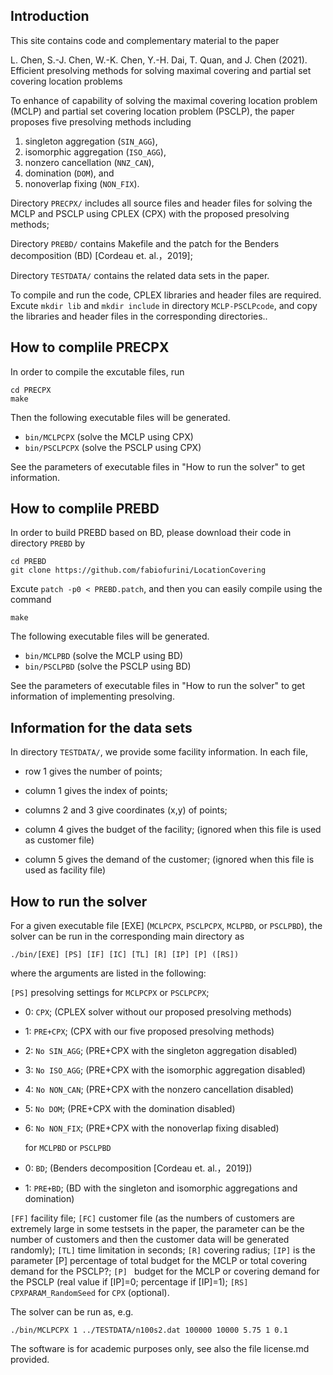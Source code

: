 ## Introduction
This site contains code and complementary material to the paper

L. Chen, S.-J. Chen, W.-K. Chen, Y.-H. Dai, T. Quan, and J. Chen (2021). 
Efficient presolving methods for solving maximal covering and partial set covering location problems

To enhance of capability of solving the maximal covering location problem (MCLP) and 
partial set covering location problem (PSCLP), the paper proposes five presolving methods including

1. singleton aggregation (`SIN_AGG`), 
2. isomorphic aggregation (`ISO_AGG`),
3. nonzero cancellation (`NNZ_CAN`),
4. domination (`DOM`), and
5. nonoverlap fixing (`NON_FIX`).

Directory `PRECPX/` includes all source files and header files for solving the MCLP and PSCLP
using CPLEX (CPX) with the proposed presolving methods;

Directory `PREBD/` contains Makefile and the patch for the Benders decomposition (BD) [Cordeau et. al.，2019];

Directory `TESTDATA/` contains the related data sets in the paper.

To compile and run the code, CPLEX libraries and header files are required. 
Excute `mkdir lib` and `mkdir include` in directory `MCLP-PSCLPcode`, 
and copy the libraries and header files in the corresponding directories..

## How to complile PRECPX

In order to compile the excutable files, run

```
cd PRECPX
make
```

Then the following executable files will be generated.

- `bin/MCLPCPX`   (solve the MCLP using CPX)
- `bin/PSCLPCPX`  (solve the PSCLP using CPX)

See the parameters of executable files in "How to run the solver" to get information.

## How to complile PREBD
In order to build PREBD based on BD, please download their code in directory `PREBD` by 
```
cd PREBD
git clone https://github.com/fabiofurini/LocationCovering
```
Excute `patch -p0 < PREBD.patch`, and then you can easily compile using the command
```
make
```

The following executable files will be generated.

- `bin/MCLPBD`     (solve the MCLP using BD)
- `bin/PSCLPBD`    (solve the PSCLP using BD)

See the parameters of executable files in "How to run the solver" to get information of implementing presolving.

## Information for the data sets
In directory `TESTDATA/`, we provide some facility information. In each file, 

- row 1 gives the number of points; 

- column 1 gives the index of points; 

- columns 2 and 3 give coordinates (x,y) of points;

- column 4 gives the budget of the facility; (ignored when this file is used as customer file)

- column 5 gives the demand of the customer; (ignored when this file is used as facility file)

## How to run the solver
For a given executable file [EXE] (`MCLPCPX`, `PSCLPCPX`, `MCLPBD`, or `PSCLPBD`), the solver can be run
in the corresponding main directory as

  ```
  ./bin/[EXE] [PS] [IF] [IC] [TL] [R] [IP] [P] ([RS])
  ```

where the arguments are listed in the following:

`[PS]` presolving settings for `MCLPCPX` or `PSCLPCPX`; 
- 0: `CPX`;             (CPLEX solver without our proposed presolving methods) 
- 1: `PRE+CPX`;         (CPX with our five proposed presolving methods)
- 2: `No SIN_AGG`;      (PRE+CPX with the singleton aggregation disabled)
- 3: `No ISO_AGG`;      (PRE+CPX with the isomorphic aggregation disabled)
- 4: `No NON_CAN`;      (PRE+CPX with the nonzero cancellation disabled)
- 5: `No DOM`;          (PRE+CPX with the domination disabled)
- 6: `No NON_FIX`;      (PRE+CPX with the nonoverlap fixing disabled)

  for `MCLPBD` or `PSCLPBD`
- 0: `BD`;              (Benders decomposition [Cordeau et. al.，2019])
- 1: `PRE+BD`;          (BD with the singleton and isomorphic aggregations and domination)

`[FF]` facility file; 
`[FC]` customer file (as the numbers of customers are extremely large in some testsets in the paper, 
      the parameter can be the number of customers and then the customer data will be generated randomly);
`[TL]` time limitation in seconds;
`[R]`  covering radius;
`[IP]` is the parameter [P] percentage of total budget for the MCLP or total covering demand for the PSCLP?;
`[P] ` budget for the MCLP or covering demand for the PSCLP (real value if [IP]=0; percentage if [IP]=1);
`[RS]` `CPXPARAM_RandomSeed` for `CPX` (optional).

The solver can be run as, e.g. 
 ```
 ./bin/MCLPCPX 1 ../TESTDATA/n100s2.dat 100000 10000 5.75 1 0.1
 ```

The software is for academic purposes only, see also the file license.md  provided.
